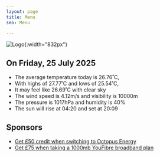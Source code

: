 ```yaml
---
layout: page
title: Menu
seo: Menu

---
```


![Logo](/images/logo.jpg){:width="832px"}

<!-- weather_marker starts -->
## On Friday, 25 July 2025

- The average temperature today is 26.76˚C,
- With highs of 27.77˚C and lows of 25.54˚C,
- It may feel like 26.69˚C with clear sky
- The wind speed is 4.12m/s and visibility is 10000m
- The pressure is 1017hPa and humidity is 40%
- The sun will rise at 04:20 and set at 20:09

<!-- weather_marker ends -->

## Sponsors

- [Get £50 credit when switching to Octopus Energy](https://bit.ly/3oD1nnS)
- [Get £75 when taking a 1000mb YouFibre broadband plan](https://aklam.io/91zWhU?)
